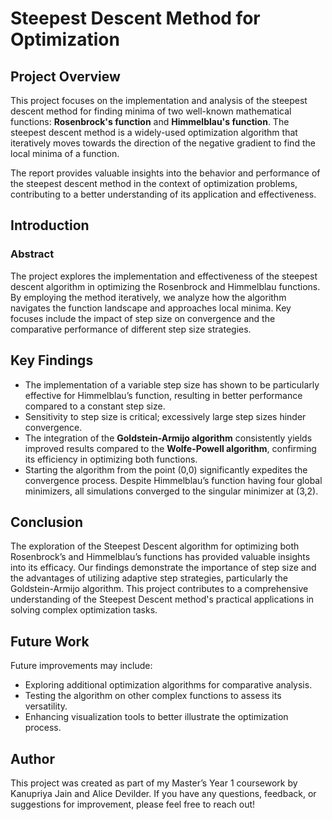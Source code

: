 # Steepest Descent Method for Optimization

## Project Overview
This project focuses on the implementation and analysis of the steepest descent method for finding minima of two well-known mathematical functions: **Rosenbrock's function** and **Himmelblau's function**. The steepest descent method is a widely-used optimization algorithm that iteratively moves towards the direction of the negative gradient to find the local minima of a function. 

The report provides valuable insights into the behavior and performance of the steepest descent method in the context of optimization problems, contributing to a better understanding of its application and effectiveness.

## Introduction
### Abstract
The project explores the implementation and effectiveness of the steepest descent algorithm in optimizing the Rosenbrock and Himmelblau functions. By employing the method iteratively, we analyze how the algorithm navigates the function landscape and approaches local minima. Key focuses include the impact of step size on convergence and the comparative performance of different step size strategies.

## Key Findings
- The implementation of a variable step size has shown to be particularly effective for Himmelblau’s function, resulting in better performance compared to a constant step size.
- Sensitivity to step size is critical; excessively large step sizes hinder convergence.
- The integration of the **Goldstein-Armijo algorithm** consistently yields improved results compared to the **Wolfe-Powell algorithm**, confirming its efficiency in optimizing both functions.
- Starting the algorithm from the point (0,0) significantly expedites the convergence process. Despite Himmelblau’s function having four global minimizers, all simulations converged to the singular minimizer at (3,2).

## Conclusion
The exploration of the Steepest Descent algorithm for optimizing both Rosenbrock’s and Himmelblau’s functions has provided valuable insights into its efficacy. Our findings demonstrate the importance of step size and the advantages of utilizing adaptive step strategies, particularly the Goldstein-Armijo algorithm. This project contributes to a comprehensive understanding of the Steepest Descent method's practical applications in solving complex optimization tasks.

## Future Work
Future improvements may include:

- Exploring additional optimization algorithms for comparative analysis.
- Testing the algorithm on other complex functions to assess its versatility.
- Enhancing visualization tools to better illustrate the optimization process.
## Author
This project was created as part of my Master’s Year 1 coursework by Kanupriya Jain and Alice Devilder. If you have any questions, feedback, or suggestions for improvement, please feel free to reach out!
